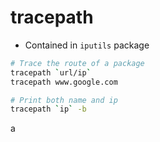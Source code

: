 # tracepath

- Contained in `iputils` package

```sh
# Trace the route of a package
tracepath `url/ip`
tracepath www.google.com

# Print both name and ip
tracepath `ip` -b
```

a
